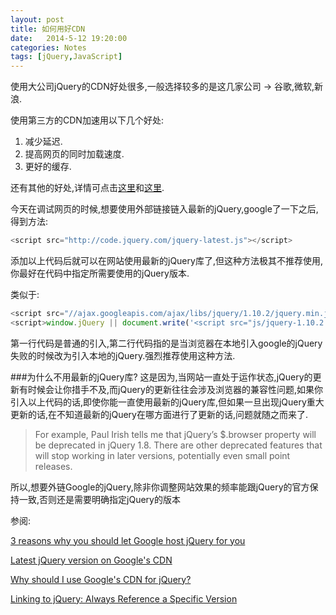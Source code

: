```yaml
---
layout: post
title: 如何用好CDN
date:   2014-5-12 19:20:00
categories: Notes
tags: [jQuery,JavaScript]
---
```

使用大公司jQuery的CDN好处很多,一般选择较多的是这几家公司 -> 谷歌,微软,新浪.

使用第三方的CDN加速用以下几个好处:

1. 减少延迟.
2. 提高网页的同时加载速度.
3. 更好的缓存.

还有其他的好处,详情可点击[这里](http://encosia.com/3-reasons-why-you-should-let-google-host-jquery-for-you/)和[这里](http://stackoverflow.com/questions/2180391/why-should-i-use-googles-cdn-for-jquery).

今天在调试网页的时候,想要使用外部链接链入最新的jQuery,google了一下之后,得到方法:

```javascript
<script src="http://code.jquery.com/jquery-latest.js"></script>
```

添加以上代码后就可以在网站使用最新的jQuery库了,但这种方法极其不推荐使用,你最好在代码中指定所需要使用的jQuery版本.

类似于:

```javascript
<script src="//ajax.googleapis.com/ajax/libs/jquery/1.10.2/jquery.min.js"></script>  
<script>window.jQuery || document.write('<script src="js/jquery-1.10.2.min.js"><\/script>')</script> 
```

第一行代码是普通的引入,第二行代码指的是当浏览器在本地引入google的jQuery失败的时候改为引入本地的jQuery.强烈推荐使用这种方法.

###为什么不用最新的jQuery库?
这是因为,当网站一直处于运作状态,jQuery的更新有时候会让你措手不及,而jQuery的更新往往会涉及浏览器的兼容性问题,如果你引入以上代码的话,即使你能一直使用最新的jQuery库,但如果一旦出现jQuery重大更新的话,在不知道最新的jQuery在哪方面进行了更新的话,问题就随之而来了.
>For example, Paul Irish tells me that jQuery’s $.browser property will be deprecated in jQuery 1.8. There are other deprecated features that will stop working in later versions, potentially even small point releases.

所以,想要外链Google的jQuery,除非你调整网站效果的频率能跟jQuery的官方保持一致,否则还是需要明确指定jQuery的版本

参阅:

[3 reasons why you should let Google host jQuery for you](http://encosia.com/3-reasons-why-you-should-let-google-host-jquery-for-you/)

[Latest jQuery version on Google's CDN](http://stackoverflow.com/questions/12608242/latest-jquery-version-on-googles-cdn)

[Why should I use Google's CDN for jQuery?](http://stackoverflow.com/questions/2180391/why-should-i-use-googles-cdn-for-jquery)

[Linking to jQuery: Always Reference a Specific Version](http://webcache.googleusercontent.com/search?q=cache%3ahttp://www.impressivewebs.com/linking-to-jquery/)



